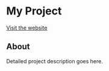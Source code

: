 # My Project

[Visit the website](https://google.com)

## About
Detailed project description goes here.

